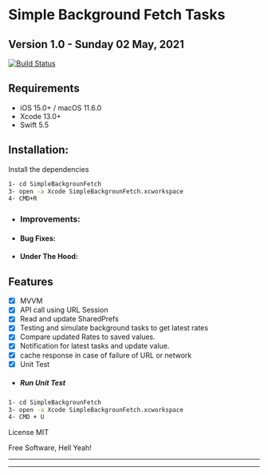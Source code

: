 # Simple Background Fetch Tasks

## **Version 1.0 - Sunday 02 May, 2021**
[![Build Status](https://travis-ci.org/joemccann/dillinger.svg?branch=master)](https://travis-ci.org/joemccann/dillinger)

## Requirements

- iOS 15.0+ / macOS 11.6.0
- Xcode 13.0+
- Swift 5.5

## Installation:

Install the dependencies

```sh
1- cd SimpleBackgrounFetch
3- open -a Xcode SimpleBackgrounFetch.xcworkspace
4- CMD+R
```

* ### Improvements:


* #### Bug Fixes:


* #### Under The Hood:

## Features
- [x] MVVM
- [x] API call using URL Session
- [x] Read and update SharedPrefs
- [x] Testing and simulate background tasks to get latest rates
- [x] Compare updated Rates to saved values.
- [x] Notification for latest tasks and update value.
- [x] cache response in case of failure of URL or network
- [x] Unit Test

* ##### Run Unit Test

```sh
1- cd SimpleBackgrounFetch
3- open -a Xcode SimpleBackgrounFetch.xcworkspace
4- CMD + U
```

License
MIT

Free Software, Hell Yeah!



---------------------------------------------------------------------------------
---------------------------------------------------------------------------------

